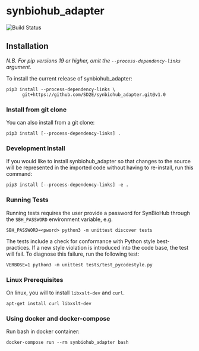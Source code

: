 
# synbiohub_adapter
![Build Status](https://api.travis-ci.com/SD2E/synbiohub_adapter.svg?branch=master)

## Installation

_N.B. For pip versions 19 or higher, omit the `--process-dependency-links` argument._


To install the current release of synbiohub_adapter:

```shell
pip3 install --process-dependency-links \
      git+https://github.com/SD2E/synbiohub_adapter.git@v1.0
```

### Install from git clone

You can also install from a git clone:

```shell
pip3 install [--process-dependency-links] .
```

### Development Install

If you would like to install synbiohub_adapter so that changes to the
source will be represented in the imported code without having to
re-install, run this command:

```
pip3 install [--process-dependency-links] -e .
```

### Running Tests

Running tests requires the user provide a password for SynBioHub through the `SBH_PASSWORD` environment variable, e.g.

```
SBH_PASSWORD=<pword> python3 -m unittest discover tests
```

The tests include a check for conformance with Python style best-practices. If a new style violation is introduced into
the code base, the test will fail. To diagnose this failure, run the following test:

```
VERBOSE=1 python3 -m unittest tests/test_pycodestyle.py
```

### Linux Prerequisites

On linux, you will to install `libxslt-dev` and `curl`.

```
apt-get install curl libxslt-dev
```

### Using docker and docker-compose
Run bash in docker container:
```
docker-compose run --rm synbiohub_adapter bash
```
